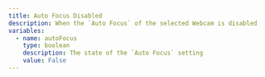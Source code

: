 ```yaml
---
title: Auto Focus Disabled
description: When the `Auto Focus` of the selected Webcam is disabled
variables:
  - name: autoFocus
    type: boolean
    description: The state of the `Auto Focus` setting
    value: False
---
```

